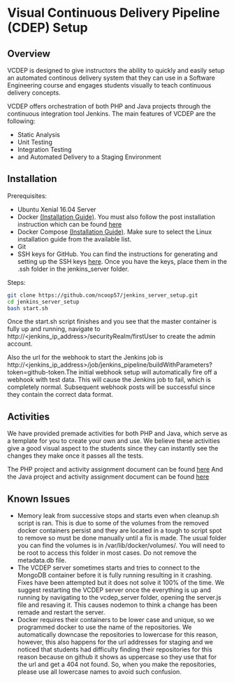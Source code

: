 # Visual Continuous Delivery Pipeline (CDEP) Setup

## Overview
VCDEP is designed to give instructors the ability to quickly and easily setup
an automated continous delivery system that they can use in a Software
Engineering course and engages students visually to teach continuous delivery concepts.

VCDEP offers orchestration of both PHP and Java projects through the
continuous integration tool Jenkins. The main features of VCDEP are the
following:

<ul>
<li> Static Analysis </li>
<li> Unit Testing </li>
<li> Integration Testing </li>
<li> and Automated Delivery to a Staging Environment </li>
</ul>

## Installation
Prerequisites:
<ul>
<li> Ubuntu Xenial 16.04 Server </li>
<li> Docker  <a href="https://docs.docker.com/install/linux/docker-ce/ubuntu/">(Installation Guide)</a>. You must also follow the post installation instruction which can be found <a target="_blank" href="https://docs.docker.com/install/linux/linux-postinstall/">here</a></li>
<li> Docker Compose <a target="_blank" href="https://docs.docker.com/compose/install/#install-compose">(Installation Guide)</a>. Make sure to select the Linux installation guide from the available list.</li>
<li> Git </li>
<li> SSH keys for GitHub. You can find the instructions for generating and
setting up the SSH keys <a target="_blank"
href="https://help.github.com/articles/connecting-to-github-with-ssh/">here</a>. Once you have the keys, place them in the .ssh folder in the jenkins_server folder. </li>
</ul>

Steps:
```bash
git clone https://github.com/ncoop57/jenkins_server_setup.git
cd jenkins_server_setup
bash start.sh
```

Once the start.sh script finishes and you see that the master container is
fully up and running, navigate to http://<jenkins_ip_address>/securityRealm/firstUser
to create the admin account.

Also the url for the webhook to start the Jenkins job is
http://<jenkins_ip_address>/job/jenkins_pipeline/buildWithParameters?token=github-token.The initial webhook setup will automatically fire off a webhook with test data. This will cause the Jenkins job to fail, which is completely normal. Subsequent webhook posts will be successful since they contain the correct data format.

## Activities
We have provided premade activities for both PHP and Java, which serve as
a template for you to create your own and use. We believe these activities give
a good visual aspect to the students since they can instantly see the changes
they make once it passes all the tests.

The PHP project and activity assignment document can be found <a target="_blank" href="https://github.com/ncoop57/php_activity">here</a>
And the Java project and activity assignment document can be found <a target="_blank" href="https://github.com/ncoop57/java_activity">here</a>

## Known Issues
<ul>
<li>Memory leak from successive stops and starts even when cleanup.sh script is
ran. This is due to some of the volumes from the removed docker containers
persist and they are located in a tough to script spot to remove so must be
done manually until a fix is made. The usual folder you can find the volumes is
in /var/lib/docker/volumes/. You will need to be root to access this folder in
most cases. Do not remove the metadata.db file.</li>
<li>The VCDEP server sometimes starts and tries to connect to the MongoDB
container before it is fully running resulting in it crashing. Fixes have been
attempted but it does not solve it 100% of the time. We suggest restarting the
VCDEP server once the everything is up and running by navigating to the
vcdep_server folder, opening the server.js file and resaving it. This causes
nodemon to think a change has been remade and restart the server.</li>
<li>Docker requires their containers to be lower case and unique, so we
programmed docker to use the name of the repositories. We automatically
downcase the repositories to lowercase for this reason, however, this also
happens for the url addresses for staging and we noticed that students had
difficulty finding their repositories for this reason because on github it
shows as uppercase so they use that for the url and get a 404 not found. So,
when you make the repositories, please use all lowercase names to avoid such
confusion.</li>
</ul>
